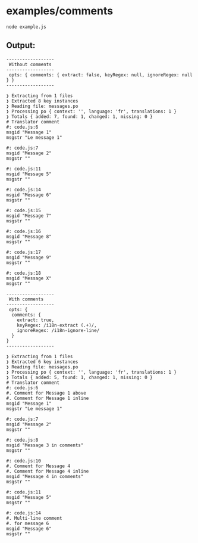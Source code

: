 # examples/comments

```bash
node example.js 
```

## Output:

    
    ------------------
     Without comments 
    ------------------
     opts: { comments: { extract: false, keyRegex: null, ignoreRegex: null } } 
    ------------------
    
    ❯ Extracting from 1 files
    ❯ Extracted 8 key instances
    ❯ Reading file: messages.po
    ❯ Processing po { context: '', language: 'fr', translations: 1 }
    ❯ Totals { added: 7, found: 1, changed: 1, missing: 0 }
    # Translator comment
    #: code.js:6
    msgid "Message 1"
    msgstr "Le message 1"
    
    #: code.js:7
    msgid "Message 2"
    msgstr ""
    
    #: code.js:11
    msgid "Message 5"
    msgstr ""
    
    #: code.js:14
    msgid "Message 6"
    msgstr ""
    
    #: code.js:15
    msgid "Message 7"
    msgstr ""
    
    #: code.js:16
    msgid "Message 8"
    msgstr ""
    
    #: code.js:17
    msgid "Message 9"
    msgstr ""
    
    #: code.js:18
    msgid "Message X"
    msgstr ""
    
    ------------------
     With comments 
    ------------------
     opts: {
      comments: {
        extract: true,
        keyRegex: /i18n-extract (.+)/,
        ignoreRegex: /i18n-ignore-line/
      }
    } 
    ------------------
    
    ❯ Extracting from 1 files
    ❯ Extracted 6 key instances
    ❯ Reading file: messages.po
    ❯ Processing po { context: '', language: 'fr', translations: 1 }
    ❯ Totals { added: 5, found: 1, changed: 1, missing: 0 }
    # Translator comment
    #: code.js:6
    #. Comment for Message 1 above
    #. Comment for Message 1 inline
    msgid "Message 1"
    msgstr "Le message 1"
    
    #: code.js:7
    msgid "Message 2"
    msgstr ""
    
    #: code.js:8
    msgid "Message 3 in comments"
    msgstr ""
    
    #: code.js:10
    #. Comment for Message 4
    #. Comment for Message 4 inline
    msgid "Message 4 in comments"
    msgstr ""
    
    #: code.js:11
    msgid "Message 5"
    msgstr ""
    
    #: code.js:14
    #. Multi-line comment
    #. for message 6
    msgid "Message 6"
    msgstr ""
    